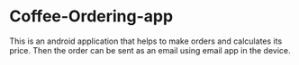# Coffee-Ordering-app
This is an android application that helps to make orders and calculates its price. 
Then the order can be sent as an email using email app in the device. 
